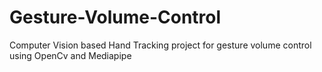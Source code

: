 # Gesture-Volume-Control
Computer Vision based Hand Tracking project for gesture volume control using OpenCv and Mediapipe
